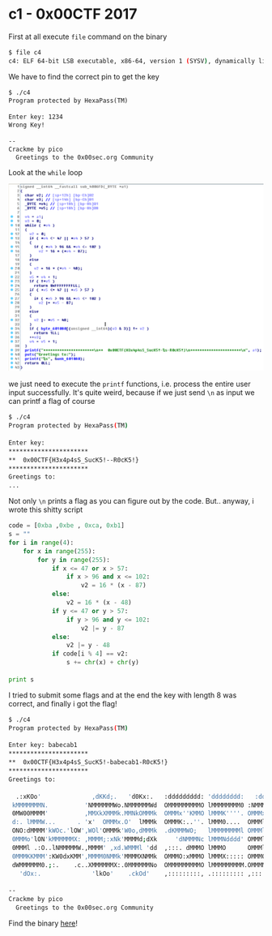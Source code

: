 # c1 - 0x00CTF 2017

First at all execute `file` command on the binary

```bash
$ file c4
c4: ELF 64-bit LSB executable, x86-64, version 1 (SYSV), dynamically linked, interpreter /lib64/ld-linux-x86-64.so.2, for GNU/Linux 2.6.24, BuildID[sha1]=bb4cb471badbe69e05e1a4f2448edf72d9ef9c28, stripped
```

We have to find the correct pin to get the key

```
$ ./c4
Program protected by HexaPass(TM)

Enter key: 1234
Wrong Key!

--
Crackme by pico
  Greetings to the 0x00sec.org Community
```

Look at the `while` loop

![image](checkfun.png)

we just need to execute the `printf` functions, i.e. process the entire user input successfully. It's quite weird, because if we just send `\n` as input we can printf a flag of course

```bash 
$ ./c4
Program protected by HexaPass(TM)

Enter key:
**********************
**  0x00CTF{H3x4p4sS_SucK5!--R0cK5!}
**********************
Greetings to:
...
```

Not only `\n` prints a flag as you can figure out by the code. But.. anyway, i wrote this shitty script

```python
code = [0xba ,0xbe , 0xca, 0xb1]
s = ""
for i in range(4):
	for x in range(255):
		for y in range(255):
			if x <= 47 or x > 57:
				if x > 96 and x <= 102:
					v2 = 16 * (x - 87)
			else:
				v2 = 16 * (x - 48)
			if y <= 47 or y > 57:
				if y > 96 and y <= 102:
					v2 |= y - 87
			else:
				v2 |= y - 48
			if code[i % 4] == v2:
				s += chr(x) + chr(y)

print s
```

I tried to submit some flags and at the end the key with length 8 was correct, and finally i got the flag!

```bash
$ ./c4
Program protected by HexaPass(TM)

Enter key: babecab1
**********************
**  0x00CTF{H3x4p4sS_SucK5!-babecab1-R0cK5!}
**********************
Greetings to:

  .:xKOo'              ,dKKd;.   'd0Kx:.   :ddddddddd: 'dddddddd:   :dddddddd;
 kMMMMMMMN.          'NMMMMMMWo.NMMMMMMWd  OMMMMMMMMMO lMMMMMMMM0 :NMMMMMMMMMk
 0MW00MMMM'          ,MMXkXMMMk.MMNkOMMMk  OMMMx''KMMO lMMMK''''. OMMMx''xMMMk
 d:. lMMMW...      . 'x'  OMMMx.O'  lMMMk  OMMMK:..''. lMMM0....  OMMMl  :XXXd
 ONO:dMMMM'kWOc.'lOW',WOl'OMMMk'W0o,dMMMk  .dKMMMWO;   lMMMMMMMMl OMMMl
 0MMMo'lON'kMMMMMMX: ,MMMM;:xNk'MMMMd;dXk     'dNMMMNc lMMMNdddd' OMMMl
 0MMMl .:O..lNMMMMMW.,MMMM' ,xd.WMMMl 'dd  ,:::. dMMMO lMMMO      OMMMl  .:::'
 0MMMKKMMM':KW0dxKMM',MMMM0NMMk'MMMMXNMMk  OMMMO:xMMMO lMMMX::::: OMMMO::OMMMk
 dWMMMMMM0.;:.    .c..XMMMMMMX:.0MMMMMMNo  OMMMMMMMMMO lMMMMMMMMM.OMMMMMMMMWx.
   'dOx:.              'lkOo'    .ckOd'    ,:::::::::, .::::::::: ,::::::::.

--
Crackme by pico
  Greetings to the 0x00sec.org Community
```


Find the binary [here](c4)! 